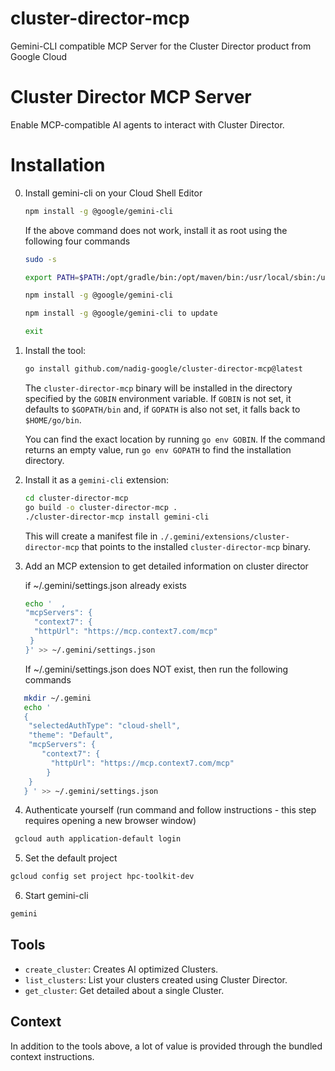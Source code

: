 # cluster-director-mcp
Gemini-CLI compatible MCP Server for the Cluster Director product from Google Cloud

# Cluster Director MCP Server

Enable MCP-compatible AI agents to interact with Cluster Director.

# Installation

0. Install gemini-cli on your Cloud Shell Editor
    ```sh
    npm install -g @google/gemini-cli
    ```

    If the above command does not work, install it as root using the following four commands
    ```sh
    sudo -s
    ```

    ```sh
    export PATH=$PATH:/opt/gradle/bin:/opt/maven/bin:/usr/local/sbin:/usr/local/bin:/usr/sbin:/usr/bin:/sbin:/bin:/usr/local/go/bin:/usr/local/node_packages/node_modules/.bin:/usr/local/rvm/bin:/home/nadig/.gems/bin:/usr/local/rvm/bin:/home/nadig/gopath/bin:/google/gopath/bin:/google/flutter/bin:/usr/local/nvm/versions/node/v22.17.1/bin
    ```

    ```sh
    npm install -g @google/gemini-cli
    ```
    ```sh
    npm install -g @google/gemini-cli to update
    ```
    
    ```sh
    exit
    ```


1.  Install the tool:

    ```sh
    go install github.com/nadig-google/cluster-director-mcp@latest
    ```

    The `cluster-director-mcp` binary will be installed in the directory specified by the `GOBIN` environment variable. If `GOBIN` is not set, it defaults to `$GOPATH/bin` and, if `GOPATH` is also not set, it falls back to `$HOME/go/bin`.

    You can find the exact location by running `go env GOBIN`. If the command returns an empty value, run `go env GOPATH` to find the installation directory.

2.  Install it as a `gemini-cli` extension:

    ```sh
    cd cluster-director-mcp
    go build -o cluster-director-mcp .
    ./cluster-director-mcp install gemini-cli
    ```

    This will create a manifest file in `./.gemini/extensions/cluster-director-mcp` that points to the installed `cluster-director-mcp` binary.

3. Add an MCP extension to get detailed information on cluster director

   if ~/.gemini/settings.json already exists 

   ```sh
   echo '  ,
   "mcpServers": {
     "context7": {
     "httpUrl": "https://mcp.context7.com/mcp"
    }
   }' >> ~/.gemini/settings.json
   ```

   If ~/.gemini/settings.json does NOT exist, then run the following commands
```sh
   mkdir ~/.gemini
   echo '
   {
    "selectedAuthType": "cloud-shell",
    "theme": "Default",
    "mcpServers": {
       "context7": {
         "httpUrl": "https://mcp.context7.com/mcp"
        }
    }
   } ' >> ~/.gemini/settings.json
```


4. Authenticate yourself (run command and follow instructions - this step requires opening a new browser window)
  ```sh
   gcloud auth application-default login
  ```
  
5. Set the default project
  ```sh
  gcloud config set project hpc-toolkit-dev
  ```

6. Start gemini-cli
  ```sh
  gemini
  ```

## Tools

- `create_cluster`: Creates AI optimized Clusters.
- `list_clusters`: List your clusters created using Cluster Director.
- `get_cluster`: Get detailed about a single Cluster.

## Context 

In addition to the tools above, a lot of value is provided through the bundled context instructions.



